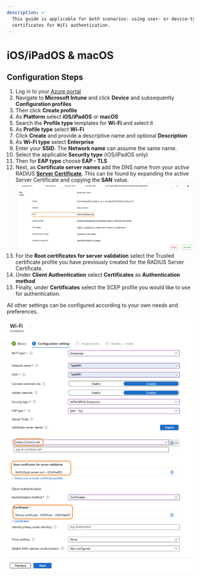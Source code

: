 ```yaml
---
description: >-
  This guide is applicable for both scenarios: using user- or device-type
  certificates for WiFi authentication.
---
```


# iOS/iPadOS & macOS

## Configuration Steps

1. Log in to your [Azure portal](https://portal.azure.com/)
2. Navigate to **Microsoft Intune** and click **Device** and subsequently **Configuration profiles**
3. Then click **Create profile**
4. As **Platform** select **iOS/iPadOS** or **macOS**
5. Search the **Profile type** templates for **Wi-Fi** and select it
6. As **Profile type** select **Wi-Fi**
7. Click **Create** and provide a descriptive name and optional **Description**
8. As **Wi-Fi type** select **Enterprise**
9. Enter your **SSID**. The **Network name** can assume the same name.
10. Select the applicable **Security type** (iOS/iPadOS only)
11. Then for **EAP type** choose **EAP - TLS**
12. Next, as **Certificate server names** add the DNS name from your _active_ RADIUS [**Server Certificate**](../../../portal/settings/settings-server/certificates.md). This can be found by expanding the active Server Certificate and copying the **SAN** value. \
    ![](<../../../.gitbook/assets/image (73) (1) (1).png>)
13. For the **Root certificates for server validation** select the Trusted certificate profile you have previously created for the RADIUS Server Certificate.
14. Under **Client Authentication** select **Certificates** as **Authentication method**&#x20;
15. Finally, under **Certificates** select the SCEP profile you would like to use for authentication.

All other settings can be configured according to your own needs and preferences.

![](<../../../.gitbook/assets/image (77) (1) (1) (1).png>)
